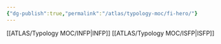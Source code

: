 ```yaml
---
{"dg-publish":true,"permalink":"/atlas/typology-moc/fi-hero/"}
---
```



[[ATLAS/Typology MOC/INFP\|INFP]]
[[ATLAS/Typology MOC/ISFP\|ISFP]]
